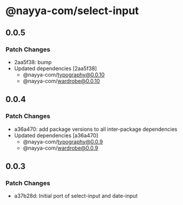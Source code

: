 # @nayya-com/select-input

## 0.0.5

### Patch Changes

- 2aa5f38: bump
- Updated dependencies [2aa5f38]
  - @nayya-com/typography@0.0.10
  - @nayya-com/wardrobe@0.0.10

## 0.0.4

### Patch Changes

- a36a470: add package versions to all inter-package dependencies
- Updated dependencies [a36a470]
  - @nayya-com/typography@0.0.9
  - @nayya-com/wardrobe@0.0.9

## 0.0.3

### Patch Changes

- a37b28d: Initial port of select-input and date-input
